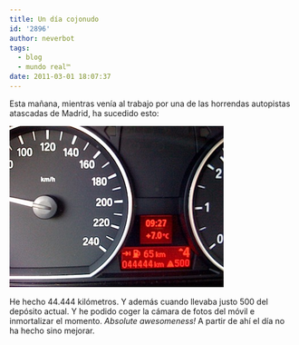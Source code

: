 ```yaml
---
title: Un día cojonudo
id: '2896'
author: neverbot
tags:
  - blog
  - mundo real™
date: 2011-03-01 18:07:37
---
```


Esta mañana, mientras venía al trabajo por una de las horrendas autopistas atascadas de Madrid, ha sucedido esto:

![201103011806.jpg](./un-dia-cojonudo/201103011806.jpg)

He hecho 44.444 kilómetros. Y además cuando llevaba justo 500 del depósito actual. Y he podido coger la cámara de fotos del móvil e inmortalizar el momento. _Absolute awesomeness!_ A partir de ahí el día no ha hecho sino mejorar.
